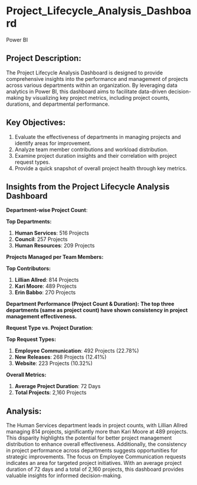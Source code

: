 # Project_Lifecycle_Analysis_Dashboard
Power BI

## Project Description:
The Project Lifecycle Analysis Dashboard is designed to provide comprehensive insights into the performance and management of projects across various departments within an organization. By leveraging data analytics in Power BI, this dashboard aims to facilitate data-driven decision-making by visualizing key project metrics, including project counts, durations, and departmental performance.

## Key Objectives:
1. Evaluate the effectiveness of departments in managing projects and identify areas for improvement.
2. Analyze team member contributions and workload distribution.
3. Examine project duration insights and their correlation with project request types.
4. Provide a quick snapshot of overall project health through key metrics.

## Insights from the Project Lifecycle Analysis Dashboard

**Department-wise Project Count**:

**Top Departments:**
1. **Human Services**: 516 Projects
2. **Council**: 257 Projects
3. **Human Resources**: 209 Projects
   
**Projects Managed per Team Members:**

**Top Contributors:**
1. **Lillian Allred**: 814 Projects
2. **Kari Moore**: 489 Projects
3. **Erin Babbo**: 270 Projects
   
**Department Performance (Project Count & Duration):**
**The top three departments (same as project count) have shown consistency in project management effectiveness.**

**Request Type vs. Project Duration**:

**Top Request Types:**
1. **Employee Communication**: 492 Projects (22.78%)
2. **New Releases**: 268 Projects (12.41%)
3. **Website**: 223 Projects (10.32%)
   
**Overall Metrics:**

1. **Average Project Duration**: 72 Days
2. **Total Projects**: 2,160 Projects

## Analysis: 
The Human Services department leads in project counts, with Lillian Allred managing 814 projects, significantly more than Kari Moore at 489 projects. This disparity highlights the potential for better project management distribution to enhance overall effectiveness. Additionally, the consistency in project performance across departments suggests opportunities for strategic improvements. The focus on Employee Communication requests indicates an area for targeted project initiatives. With an average project duration of 72 days and a total of 2,160 projects, this dashboard provides valuable insights for informed decision-making.




